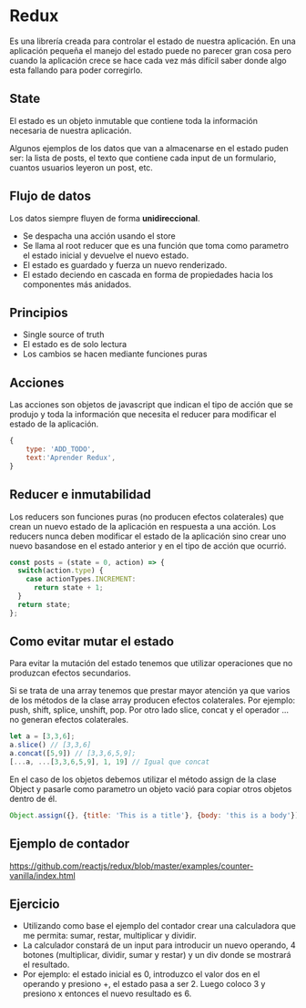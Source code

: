 # Redux
Es una librería creada para controlar el estado de nuestra aplicación. En una aplicación pequeña el manejo del estado puede no parecer gran cosa pero cuando la aplicación crece se hace cada vez más difícil saber donde algo esta fallando para poder corregirlo. 

## State
El estado es un objeto inmutable que contiene toda la información necesaria de nuestra aplicación.

Algunos ejemplos de los datos que van a almacenarse en el estado puden ser: la lista de posts, el texto que contiene cada input de un formulario, cuantos usuarios leyeron un post, etc.

## Flujo de datos
Los datos siempre fluyen de forma **unidireccional**. 
- Se despacha una acción usando el store
- Se llama al root reducer que es una función que toma como parametro el estado inicial y devuelve el nuevo estado.
- El estado es guardado y fuerza un nuevo renderizado.
- El estado deciendo en cascada en forma de propiedades hacia los componentes más anidados.

## Principios
- Single source of truth
- El estado es de solo lectura
- Los cambios se hacen mediante funciones puras

## Acciones
Las acciones son objetos de javascript que indican el tipo de acción que se produjo y toda la información que necesita el reducer para modificar el estado de la aplicación.

```javascript
{
    type: 'ADD_TODO',
    text:'Aprender Redux',
}
```

## Reducer e inmutabilidad
Los reducers son funciones puras (no producen efectos colaterales) que crean un nuevo estado de la aplicación en respuesta a una acción. Los reducers nunca deben modificar el estado de la aplicación sino crear uno nuevo basandose en el estado anterior y en el tipo de acción que ocurrió.


```javascript
const posts = (state = 0, action) => {
  switch(action.type) {
    case actionTypes.INCREMENT:
      return state + 1;
  }
  return state;
};
```

## Como evitar mutar el estado
Para evitar la mutación del estado tenemos que utilizar operaciones que no produzcan efectos secundarios. 

Si se trata de una array tenemos que prestar mayor atención ya que varios de los métodos de la clase array producen efectos colaterales. Por ejemplo: push, shift, splice, unshift, pop. Por otro lado slice, concat y el operador ... no generan efectos colaterales.

```javascript
let a = [3,3,6];
a.slice() // [3,3,6]
a.concat([5,9]) // [3,3,6,5,9];
[...a, ...[3,3,6,5,9], 1, 19] // Igual que concat
```

En el caso de los objetos debemos utilizar el método assign de la clase Object y pasarle como parametro un objeto vació para copiar otros objetos dentro de él.

```javascript
Object.assign({}, {title: 'This is a title'}, {body: 'this is a body'});
```

## Ejemplo de contador
https://github.com/reactjs/redux/blob/master/examples/counter-vanilla/index.html

## Ejercicio
- Utilizando como base el ejemplo del contador crear una calculadora que me permita: sumar, restar, multiplicar y dividir.
- La calculador constará de un input para introducir un nuevo operando, 4 botones (multiplicar, dividir, sumar y restar) y un div donde se mostrará el resultado. 
- Por ejemplo: el estado inicial es 0, introduzco el valor dos en el operando y presiono +, el estado pasa a ser 2. Luego coloco 3 y presiono x entonces el nuevo resultado es 6.

